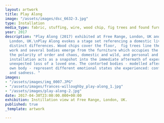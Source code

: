 ```yaml
---
layout: artwork
title: Play Along
image: "/assets/images/dsc_6632-3.jpg"
type: Installation
media_type: fabric, stuffing, wire, wood chip, fig trees and found furniture
year: 2017
description: "Play Along (2017) exhibited at Free Range, London, UK and The Mall,
  London, UK.\nPlay Along evokes a stage set referencing a domestic living space with
  distinct differences. Wood chips cover the floor,  fig trees line the edge of the
  work and several bodies emerge from the furniture which occupies the space to explore
  the polarity of order and chaos, domestic and wild, and personal and public. The
  installation acts as a snapshot into the immediate aftermath of experiencing the
  unexpected loss of a loved one. The contorted bodies - modelled after the artist's
  own body - represent different emotional states she experienced: confusion, anger
  and sadness. "
images:
- "/assets/images/img_0007.JPG"
- "/assets/images/frances-willoughby_play-along_1.jpg"
- "/assets/images/play-along-2.jpg"
date: 2017-04-30T23:00:00.000+00:00
exhibition: Instillation view at Free Range, London, UK.
published: true
_template: artwork

---
```

